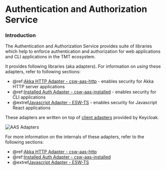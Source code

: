 # Authentication and Authorization Service

### Introduction

The Authentication and Authorization Service provides suite of libraries which help to enforce authentication and authorization 
for web applications and CLI applications in the TMT ecosystem.

It provides following libraries (aka adapters). For information on _using_ these adapters, refer to following sections:

- @ref:[Akka HTTP Adapter - csw-aas-http](../../services/aas/csw-aas-http.md) - enables security for Akka HTTP server applications 
- @ref:[Installed Auth Adapter - csw-aas-installed](../../services/aas/csw-aas-installed.md) - enables security for CLI applications 
- @extref[Javascript Adapter - ESW-TS](esw_ts:aas/auth-components.html) - enables security for Javascript React applications

These adapters are written on top of [client adapters](https://www.keycloak.org/docs/latest/securing_apps/index.html) provided by Keycloak.

![AAS Adapters](aas-adapters.png) 

For more information on the internals of these adapters, refer to the following sections:

- @ref:[Akka HTTP Adapter - csw-aas-http](./csw-aas-http.md) 
- @ref:[Installed Auth Adapter - csw-aas-installed](./csw-aas-installed.md) 
- @extref[Javascript Adapter - ESW-TS](esw_ts:aas/auth-components.html)
